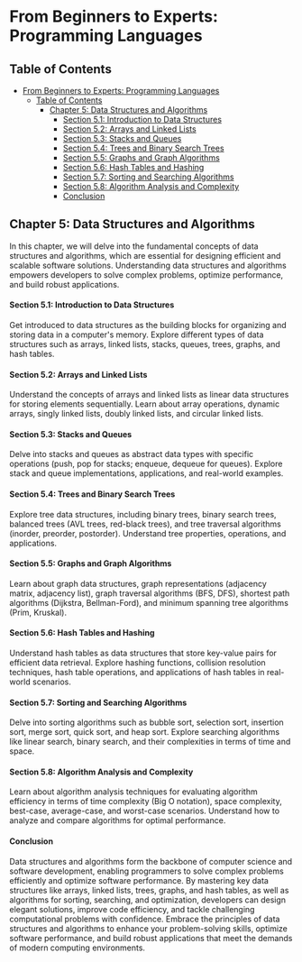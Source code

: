 # From Beginners to Experts: Programming Languages

## Table of Contents

- [From Beginners to Experts: Programming Languages](#from-beginners-to-experts-programming-languages)
  - [Table of Contents](#table-of-contents)
    - [Chapter 5: Data Structures and Algorithms](#chapter-5-data-structures-and-algorithms)
      - [Section 5.1: Introduction to Data Structures](#section-51-introduction-to-data-structures)
      - [Section 5.2: Arrays and Linked Lists](#section-52-arrays-and-linked-lists)
      - [Section 5.3: Stacks and Queues](#section-53-stacks-and-queues)
      - [Section 5.4: Trees and Binary Search Trees](#section-54-trees-and-binary-search-trees)
      - [Section 5.5: Graphs and Graph Algorithms](#section-55-graphs-and-graph-algorithms)
      - [Section 5.6: Hash Tables and Hashing](#section-56-hash-tables-and-hashing)
      - [Section 5.7: Sorting and Searching Algorithms](#section-57-sorting-and-searching-algorithms)
      - [Section 5.8: Algorithm Analysis and Complexity](#section-58-algorithm-analysis-and-complexity)
      - [Conclusion](#conclusion)

## Chapter 5: Data Structures and Algorithms

In this chapter, we will delve into the fundamental concepts of data structures and algorithms, which are essential for designing efficient and scalable software solutions. Understanding data structures and algorithms empowers developers to solve complex problems, optimize performance, and build robust applications.

#### Section 5.1: Introduction to Data Structures

Get introduced to data structures as the building blocks for organizing and storing data in a computer's memory. Explore different types of data structures such as arrays, linked lists, stacks, queues, trees, graphs, and hash tables.

#### Section 5.2: Arrays and Linked Lists

Understand the concepts of arrays and linked lists as linear data structures for storing elements sequentially. Learn about array operations, dynamic arrays, singly linked lists, doubly linked lists, and circular linked lists.

#### Section 5.3: Stacks and Queues

Delve into stacks and queues as abstract data types with specific operations (push, pop for stacks; enqueue, dequeue for queues). Explore stack and queue implementations, applications, and real-world examples.

#### Section 5.4: Trees and Binary Search Trees

Explore tree data structures, including binary trees, binary search trees, balanced trees (AVL trees, red-black trees), and tree traversal algorithms (inorder, preorder, postorder). Understand tree properties, operations, and applications.

#### Section 5.5: Graphs and Graph Algorithms

Learn about graph data structures, graph representations (adjacency matrix, adjacency list), graph traversal algorithms (BFS, DFS), shortest path algorithms (Dijkstra, Bellman-Ford), and minimum spanning tree algorithms (Prim, Kruskal).

#### Section 5.6: Hash Tables and Hashing

Understand hash tables as data structures that store key-value pairs for efficient data retrieval. Explore hashing functions, collision resolution techniques, hash table operations, and applications of hash tables in real-world scenarios.

#### Section 5.7: Sorting and Searching Algorithms

Delve into sorting algorithms such as bubble sort, selection sort, insertion sort, merge sort, quick sort, and heap sort. Explore searching algorithms like linear search, binary search, and their complexities in terms of time and space.

#### Section 5.8: Algorithm Analysis and Complexity

Learn about algorithm analysis techniques for evaluating algorithm efficiency in terms of time complexity (Big O notation), space complexity, best-case, average-case, and worst-case scenarios. Understand how to analyze and compare algorithms for optimal performance.

#### Conclusion

Data structures and algorithms form the backbone of computer science and software development, enabling programmers to solve complex problems efficiently and optimize software performance. By mastering key data structures like arrays, linked lists, trees, graphs, and hash tables, as well as algorithms for sorting, searching, and optimization, developers can design elegant solutions, improve code efficiency, and tackle challenging computational problems with confidence. Embrace the principles of data structures and algorithms to enhance your problem-solving skills, optimize software performance, and build robust applications that meet the demands of modern computing environments.